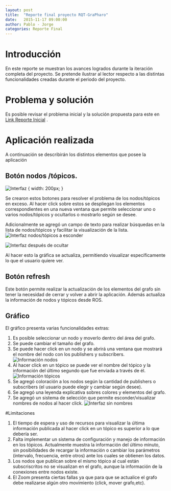 ```yaml
---
layout: post
title:  "Reporte final proyecto RQT-GraPharo"
date:   2015-11-17 09:00:00
author: Pablo - Jorge
categories: Reporte Final 
---
```

 
# Introducción
 
 En este reporte se muestran los avances logrados durante la iteración completa del proyecto. Se pretende ilustrar al lector
 respecto a las distintas funcionalidades creadas durante el periodo del proyecto.
 
# Problema y solución
 
 Es posible revisar el problema inicial y la solución propuesta para este en [Link Reporte Inicial](http://jampueroc.github.io/SE4Robotics/reporte/2015/09/26/Report) .
 
# Aplicación realizada
 
 A continuación se describirán los distintos elementos que posee la aplicación
 
## Botón nodos /tópicos.

![Interfaz]({{site.baseurl}}/assets/reports/032.png)  { width: 200px; }

Se crearon estos botones para resolver el problema de los nodos/tópicos en exceso. Al hacer click sobre estos se
despliegan los elementos correspondientes en una nueva ventana que permite seleccionar uno o varios nodos/tópicos y ocultarlos o mostrarlo según se desee.

Adicionalmente se agregó un campo de texto para realizar búsquedas en la lista de nodos/tópicos y facilitar la visualización de la lista.
![Interfaz nodos/tópicos a esconder]({{site.baseurl}}/assets/reports/036.png )

![Interfaz después de ocultar]({{site.baseurl}}/assets/reports/037.png )

Al hacer esto la gráfica se actualiza, permitiendo visualizar específicamente lo que el usuario quiere ver.

## Botón refresh

Este botón permite realizar la actualización de los elementos del grafo sin tener la necesidad de cerrar y volver a abrir la aplicación. Además actualiza la información de nodos y tópicos desde ROS.


## Gráfico

El gráfico presenta varias funcionalidades extras:

1. Es posible seleccionar un nodo y moverlo dentro del área del grafo.
1. Se puede cambiar el tamaño del grafo.
1. Se puede hacer click en un nodo y se abrirá una ventana que mostrará el nombre del nodo con los publishers y subscribers.
  ![Información nodos]({{site.baseurl}}/assets/reports/031.png )
1. Al hacer click en un tópico se puede ver el nombre del tópico y la información del último segundo que fue enviada a través de él.
  ![Información tópicos]({{site.baseurl}}/assets/reports/039.png )
1. Se agregó coloración a los nodos según la cantidad de publishers o subscribers (el usuario puede elegir y cambiar según desee).
1. Se agregó una leyenda explicativa sobres colores y elementos del grafo.
1. Se agregó un sistema de selección que permite esconder/visualizar nombres de nodos al hacer click.
  ![Interfaz sin nombres]({{site.baseurl}}/assets/reports/045.png )

#Limitaciones

1. El tiempo de espera y uso de recursos para visualizar la última información publicada al hacer click en un tópico es superior a lo que debería ser.
1. Falta implementar un sistema de configuración y manejo de información en los tópicos. Actualmente muestra la información del último minuto, sin posibilidades de recargar la información o cambiar los parámetros (intervalo, frecuencia, entre otros) ante los cuales se obtienen los datos.
1. Los nodos que publican sobre el mismo tópico al cual están subscriscritos no se visualizan en el grafo, aunque la información de la conexiones entre nodos existe.
1. El Zoom presenta ciertas fallas ya que para que se actualice el grafo debe realizarse algún otro movimiento (click, mover grafo,etc).


